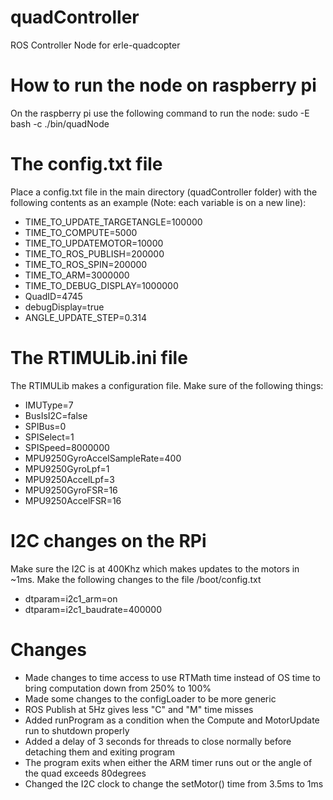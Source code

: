 # quadController
ROS Controller Node for erle-quadcopter

# How to run the node on raspberry pi
On the raspberry pi use the following command to run the node:
sudo -E bash -c ./bin/quadNode

# The config.txt file
Place a config.txt file in the main directory (quadController folder) with the following contents as an example (Note: each variable is on a new line):

- TIME_TO_UPDATE_TARGETANGLE=100000
- TIME_TO_COMPUTE=5000
- TIME_TO_UPDATEMOTOR=10000
- TIME_TO_ROS_PUBLISH=200000
- TIME_TO_ROS_SPIN=200000
- TIME_TO_ARM=3000000
- TIME_TO_DEBUG_DISPLAY=1000000
- QuadID=4745
- debugDisplay=true
- ANGLE_UPDATE_STEP=0.314

# The RTIMULib.ini file
The RTIMULib makes a configuration file. Make sure of the following things:

- IMUType=7
- BusIsI2C=false
- SPIBus=0
- SPISelect=1
- SPISpeed=8000000
- MPU9250GyroAccelSampleRate=400
- MPU9250GyroLpf=1
- MPU9250AccelLpf=3
- MPU9250GyroFSR=16
- MPU9250AccelFSR=16

# I2C changes on the RPi
Make sure the I2C is at 400Khz which makes updates to the motors in ~1ms.
Make the following changes to the file /boot/config.txt
- dtparam=i2c1_arm=on
- dtparam=i2c1_baudrate=400000


# Changes
- Made changes to time access to use RTMath time instead of OS time to bring computation down from 250% to 100%
- Made some changes to the configLoader to be more generic
- ROS Publish at 5Hz gives less "C" and "M" time misses
- Added runProgram as a condition when the Compute and MotorUpdate run to shutdown properly
- Added a delay of 3 seconds for threads to close normally before detaching them and exiting program
- The program exits when either the ARM timer runs out or the angle of the quad exceeds 80degrees
- Changed the I2C clock to change the setMotor() time from 3.5ms to 1ms

